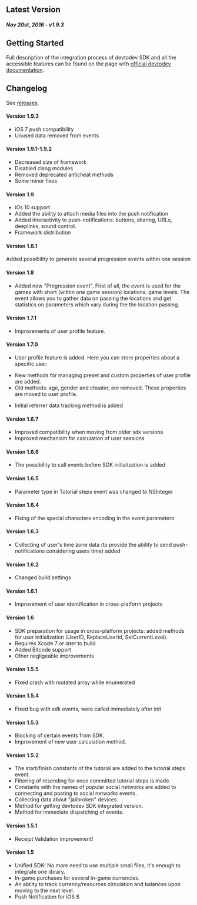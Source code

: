 Latest Version 
--------------
##### _Nov 20st, 2016_ - v1.9.3

Getting Started
---------------
Full description of the integration process of devtodev SDK and all the accessible features can be found on the page with [official devtodev documentation](https://www.devtodev.com/help/3).

Changelog
---------
See [releases](https://github.com/devtodev-analytics/ios-sdk/releases).

#### Version 1.9.3
*	iOS 7 push compatibility
*	Unused data removed from events

#### Version 1.9.1-1.9.2
*	Decreased size of framework
*	Disabled clang modules
*	Removed deprecated anticheat methods
*	Some minor fixes

#### Version 1.9
*	iOs 10 support 
*	Added the ability to attach media files into the push notification
*	Added interactivity to push-notifications: buttons, sharing, URLs, deeplinks, sound control.
*	Framework distribution

#### Version 1.8.1
Added possibility to generate several progression events within one session

#### Version 1.8
* Added new "Progression event". First of all, the event is used for the games with short (within one game session) locations, game levels. The event allows you to gather data on passing the locations and get statistics on parameters which vary during the the location passing.

#### Version 1.7.1
* Improvements of user profile feature.

#### Version 1.7.0
* User profile feature is added. Here you can store properties about a specific user.
 - New methods for managing preset and custom properties of user profile are added.
 - Old methods: age, gender and cheater, are removed. These properties are moved to user profile.
* Initial referrer data tracking method is added

#### Version 1.6.7
* Improved compatibility when moving from older sdk versions
* Improved mechanism for calculation of user sessions

#### Version 1.6.6
* The possibility to call events before SDK initialization is added 

#### Version 1.6.5
* Parameter type in Tutorial steps event was changed to NSInteger

#### Version 1.6.4
* Fixing of the special characters encoding in the event parameters

#### Version 1.6.3
* Collecting of user's time zone data (to provide the ability to send push-notifications considering users time) added 

#### Version 1.6.2
* Changed build settings

#### Version 1.6.1
* Improvement of user identification in cross-platform projects

#### Version 1.6
* SDK preparation for usage in cross-platform projects: added methods for user initialization (UserID, ReplaceUserId, SetCurrentLevel).
* Requires Xcode 7 or later to build
* Added Bitcode support
* Other negligeable improvements

#### Version 1.5.5 
* Fixed crash with mutated array while enumerated

#### Version 1.5.4
* Fixed bug with sdk events, were called immediately after init

#### Version 1.5.3
* Blocking of certain events from SDK.
* Improvement of new user calculation method.

#### Version 1.5.2
* The start/finish constants of the tutorial are added to the tutorial steps event.
* Filtering of resending for once committed tutorial steps is made.
* Constants with the names of popular social networks are added to connecting and posting to social networks events.
* Collecting data about "jailbroken" devices.
* Method for getting devtodev SDK integrated version.
* Method for immediate dispatching of events.

#### Version 1.5.1
* Receipt Validation improvement!

#### Version 1.5
* Unified SDK! No more need to use multiple small files, it's enough to integrate one library.
* In-game purchases for several in-game currencies.
* An ability to track currency/resources circulation and balances upon moving to the next level.
* Push Notification for iOS 8.
